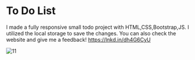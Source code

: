# To Do List

I made a fully responsive small todo project with HTML,CSS,Bootstrap,JS. I utilized the local storage to save the changes.
You can also check the website and give me a feedback! https://lnkd.in/dh4G6CyU

![11](https://user-images.githubusercontent.com/97403560/221991653-1d5e0e6e-9546-41ce-83a5-a40e3f159434.png)

